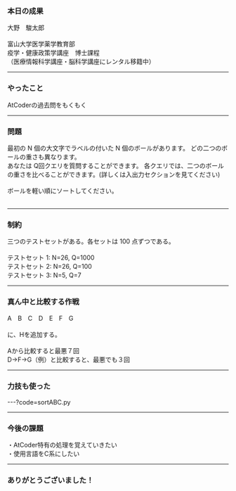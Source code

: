 ### 本日の成果

大野　駿太郎
<br /><br />
富山大学医学薬学教育部<br />
疫学・健康政策学講座　博士課程<br />
（医療情報科学講座・脳科学講座にレンタル移籍中）

---

### やったこと

AtCoderの過去問をもくもく

---

### 問題

最初の N 個の大文字でラベルの付いた N 個のボールがあります。 どの二つのボールの重さも異なります。<br />
あなたは Q回クエリを質問することができます。 各クエリでは、二つのボールの重さを比べることができます。(詳しくは入出力セクションを見てください)<br />
<br />
ボールを軽い順にソートしてください。<br />
<br />

---

### 制約

三つのテストセットがある。各セットは 100 点ずつである。<br />
<br />
    テストセット 1: N=26, Q=1000<br />
    テストセット 2: N=26, Q=100<br />
    テストセット 3: N=5, Q=7<br />

---

### 真ん中と比較する作戦

A　B　C　D　E　F　G<br />
<br />
に、Hを追加する。<br />
<br />
Aから比較すると最悪７回<br />
D→F→G（例）と比較すると、最悪でも３回

---

### 力技も使った

---?code=sortABC.py

---

### 今後の課題
・AtCoder特有の処理を覚えていきたい<br />
・使用言語をC系にしたい

---

### ありがとうございました！
